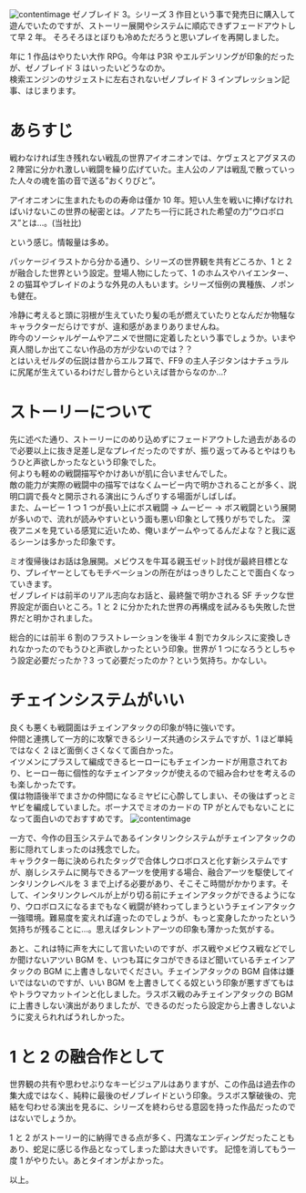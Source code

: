 ![contentimage](/Xenoblade3_Title.png)
ゼノブレイド 3。シリーズ 3 作目という事で発売日に購入して遊んでいたのですが、ストーリー展開やシステムに順応できずフェードアウトして早 2 年。
そろそろほとぼりも冷めただろうと思いプレイを再開しました。

年に 1 作品はやりたい大作 RPG。今年は P3R やエルデンリングが印象的だったが、ゼノブレイド 3 はいったいどうなのか。  
検索エンジンのサジェストに左右されないゼノブレイド 3 インプレッション記事、はじまります。

# あらすじ

戦わなければ生き残れない戦乱の世界アイオニオンでは、ケヴェスとアグヌスの 2 陣営に分かれ激しい戦闘を繰り広げていた。主人公のノアは戦乱で散っていった人々の魂を笛の音で送る”おくりびと”。

アイオニオンに生まれたものの寿命は僅か 10 年。短い人生を戦いに捧げなければいけないこの世界の秘密とは。ノアたち一行に託された希望の力”ウロボロス”とは…。(当社比)

という感じ。情報量は多め。

パッケージイラストから分かる通り、シリーズの世界観を共有どころか、1 と 2 が融合した世界という設定。登場人物にしたって、1 のホムスやハイエンター、2 の猫耳やブレイドのような外見の人もいます。シリーズ恒例の異種族、ノポンも健在。

冷静に考えると頭に羽根が生えていたり髪の毛が燃えていたりとなんだか物騒なキャラクターだらけですが、違和感があまりありませんね。  
昨今のソーシャルゲームやアニメで世間に定着したという事でしょうか。いまや真人間しか出てこない作品の方が少ないのでは？？  
とはいえゼルダの伝説は昔からエルフ耳で、FF9 の主人子ジタンはナチュラルに尻尾が生えているわけだし昔からといえば昔からなのか...?

# ストーリーについて

先に述べた通り、ストーリーにのめり込めずにフェードアウトした過去があるので必要以上に抜き足差し足なプレイだったのですが、振り返ってみるとやはりもうひと声欲しかったなという印象でした。  
何よりも軽めの戦闘描写やかけあいが肌に合いませんでした。  
敵の能力が実際の戦闘中の描写ではなくムービー内で明かされることが多く、説明口調で長々と開示される演出にうんざりする場面がしばしば。  
また、ムービー 1 つ 1 つが長い上にボス戦闘 → ムービー → ボス戦闘という展開が多いので、流れが読みやすいという面も悪い印象として残りがちでした。
深夜アニメを見ている感覚に近いため、俺いまゲームやってるんだよな？と我に返るシーンは多かった印象です。

ミオ復帰後はお話は急展開。メビウスを牛耳る親玉ゼット討伐が最終目標となり、プレイヤーとしてもモチベーションの所在がはっきりしたことで面白くなっていきます。  
ゼノブレイドは前半のリアル志向なお話と、最終盤で明かされる SF チックな世界設定が面白いところ。1 と 2 に分かたれた世界の再構成を試みるも失敗した世界だと明かされました。

総合的には前半 6 割のフラストレーションを後半 4 割でカタルシスに変換しきれなかったのでもうひと声欲しかったという印象。世界が 1 つになろうとしちゃう設定必要だったか？3 って必要だったのか？という気持ち。かなしい。

# チェインシステムがいい

良くも悪くも戦闘面はチェインアタックの印象が特に強いです。  
仲間と連携して一方的に攻撃できるシリーズ共通のシステムですが、1 ほど単純ではなく 2 ほど面倒くさくなくて面白かった。  
イツメンにプラスして編成できるヒーローにもチェインカードが用意されており、ヒーロー毎に個性的なチェインアタックが使えるので組み合わせを考えるのも楽しかったです。  
僕は物語後半でまさかの仲間になるミヤビに心酔してしまい、その後はずっとミヤビを編成していました。ボーナスでミオのカードの TP がとんでもないことになって面白いのでおすすめです。
![contentimage](/miyabi.png)

一方で、今作の目玉システムであるインタリンクシステムがチェインアタックの影に隠れてしまったのは残念でした。  
キャラクター毎に決められたタッグで合体しウロボロスと化す新システムですが、崩しシステムに関与できるアーツを使用する場合、融合アーツを駆使してインタリンクレベルを 3 まで上げる必要があり、そこそこ時間がかかります。そして、インタリンクレベルが上がり切る前にチェインアタックができるようになり、ウロボロスになるまでもなく戦闘が終わってしまうというチェインアタック一強環境。難易度を変えれば違ったのでしょうが、もっと変身したかったという気持ちが残ることに...。思えばタレントアーツの印象も薄かった気がする。

あと、これは特に声を大にして言いたいのですが、ボス戦やメビウス戦などでしか聞けないアツい BGM を、いつも耳にタコができるほど聞いているチェインアタックの BGM に上書きしないでください。チェインアタックの BGM 自体は嫌いではないのですが、いい BGM を上書きしてくる奴という印象が悪すぎてもはやトラウマカットインと化しました。ラスボス戦のみチェインアタックの BGM に上書きしない演出がありましたが、できるのだったら設定から上書きしないように変えられればうれしかった。

# 1 と 2 の融合作として

世界観の共有や思わせぶりなキービジュアルはありますが、この作品は過去作の集大成ではなく、純粋に最後のゼノブレイドという印象。ラスボス撃破後の、完結を匂わせる演出を見るに、シリーズを終わらせる意図を持った作品だったのではないでしょうか。

1 と 2 がストーリー的に納得できる点が多く、円満なエンディングだったこともあり、蛇足に感じる作品となってしまった節は大きいです。
記憶を消してもう一度 1 がやりたい。あとタイオンがよかった。

以上。
